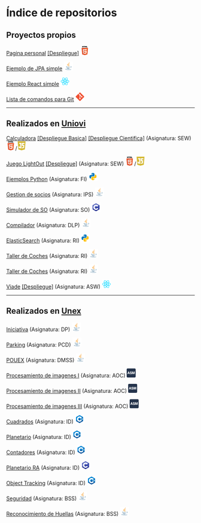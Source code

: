 # Índice de repositorios

## Proyectos propios

[Pagina personal](https://github.com/samuelmorenov/samuelmorenov.github.io) 
[[Despliegue]](https://samuelmorenov.github.io/)
<img src="/images/html.png" width="24">

[Ejemplo de JPA simple](https://github.com/samuelmorenov/JPA_Simple)
<img src="/images/java.png" width="24">

[Ejemplo React simple](https://github.com/samuelmorenov/Hello-World-React)
<img src="/images/react.png" width="24">

[Lista de comandos para Git](https://github.com/samuelmorenov/Git_Comandos)
<img src="/images/git.png" width="24">

---

## Realizados en [Uniovi](https://www.uniovi.es/)

[Calculadora](https://github.com/samuelmorenov/SEW-Calculadora) 
[[Despliegue Basica]](https://samuelmorenov.github.io/SEW-Calculadora/CalculadoraBasica.html) 
[[Despliegue Cientifica]](https://samuelmorenov.github.io/SEW-Calculadora/CalculadoraCientifica.html)
(Asignatura:  SEW)
<img src="/images/html.png" width="24">/<img src="/images/js.png" width="24">

[Juego LightOut](https://github.com/samuelmorenov/SEW-LightOut)
[[Despliegue]](https://samuelmorenov.github.io/SEW-LightOut/LightOut.html)
(Asignatura:  SEW)
<img src="/images/html.png" width="24">/<img src="/images/js.png" width="24">

[Ejemplos Python](https://github.com/samuelmorenov/FI-Apuntes-Python)
(Asignatura:  FI)
<img src="/images/python.png" width="24">

[Gestion de socios](https://github.com/samuelmorenov/IPS-Socios)
(Asignatura:  IPS)
<img src="/images/java.png" width="24">

[Simulador de SO](https://github.com/samuelmorenov/SO-Simulador)
(Asignatura:  SO)
<img src="/images/c.png" width="24">

[Compilador](https://github.com/samuelmorenov/DLP-Compilador)
(Asignatura:  DLP)
<img src="/images/java.png" width="24"> 

[ElasticSearch](https://github.com/samuelmorenov/RI-ElasticSearch)
(Asignatura:  RI)
<img src="/images/python.png" width="24">

[Taller de Coches](https://github.com/samuelmorenov/RI-JDBC)
(Asignatura:  RI)
<img src="/images/java.png" width="24">

[Taller de Coches](https://github.com/samuelmorenov/RI-JPA)
(Asignatura:  RI)
<img src="/images/java.png" width="24">

[Viade](https://github.com/Arquisoft/viade_es1a)
[[Despliegue]](https://arquisoft.github.io/viade_es1a/)
(Asignatura:  ASW)
<img src="/images/react.png" width="24">

---

## Realizados en [Unex](https://www.unex.es/)

[Iniciativa](https://github.com/samuelmorenov/DP-Iniciativa)
(Asignatura:  DP)
<img src="/images/java.png" width="24">

[Parking](https://github.com/samuelmorenov/PCD-Parking)
(Asignatura:  PCD)
<img src="/images/java.png" width="24">

[POUEX](https://github.com/samuelmorenov/DMSS-POUEX)
(Asignatura:  DMSS)
<img src="/images/java.png" width="24">

[Procesamiento de imagenes I](https://github.com/samuelmorenov/AOC-Procesamiento-Imagenes-1)
(Asignatura:  AOC)
<img src="/images/asm.png" width="24">

[Procesamiento de imagenes II](https://github.com/samuelmorenov/AOC-Procesamiento-Imagenes-2) 
(Asignatura:  AOC)
<img src="/images/asm.png" width="24">

[Procesamiento de imagenes III](https://github.com/samuelmorenov/AOC-Procesamiento-Imagenes-3)
(Asignatura:  AOC)
<img src="/images/asm.png" width="24">

[Cuadrados](https://github.com/samuelmorenov/ID-Cuadrados)
(Asignatura:  ID)
<img src="/images/c++.png" width="24">

[Planetario](https://github.com/samuelmorenov/ID-Planetario)
(Asignatura:  ID)
<img src="/images/c++.png" width="24">

[Contadores](https://github.com/samuelmorenov/ID-Contadores)
(Asignatura:  ID)
<img src="/images/c++.png" width="24">

[Planetario RA](https://github.com/samuelmorenov/ID-Planetario-RA)
(Asignatura:  ID)
<img src="/images/c.png" width="24">

[Object Tracking](https://github.com/samuelmorenov/ID-Object-Tracking)
(Asignatura:  ID)
<img src="/images/c++.png" width="24">

[Seguridad](https://github.com/samuelmorenov/BSS-Seguridad)
(Asignatura:  BSS)
<img src="/images/java.png" width="24">

[Reconocimiento de Huellas](https://github.com/samuelmorenov/BSS-Huellas)
(Asignatura:  BSS)
<img src="/images/java.png" width="24">